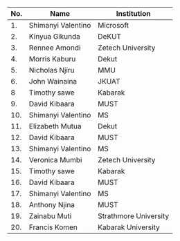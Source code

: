 | No. | Name    | Institution          |
| --- |------------------------|------------------------|
| 1.  | Shimanyi Valentino     | Microsoft              | 
| 2.  | Kinyua Gikunda         | DeKUT                  |
| 3.  | Rennee Amondi          | Zetech University      |
| 4.  | Morris Kaburu          | Dekut                  |
| 5.  | Nicholas Njiru         | MMU                    |
| 6.  | John Wainaina          | JKUAT                  |
| 8   | Timothy  sawe          | Kabarak                |
| 9.  | David Kibaara          | MUST                   |
| 10. | Shimanyi Valentino     | MS                     |
| 11. |    Elizabeth Mutua     |    Dekut
| 12.  | David Kibaara          | MUST                   |
| 13.  | Shimanyi Valentino     | MS                     |
| 14.   | Veronica Mumbi | Zetech University |
| 15.   |   Timothy  sawe        | Kabarak
| 16.  | David Kibaara          | MUST                   |
| 17.  | Shimanyi Valentino     | MS                     |
| 18.  | Anthony Njina	        | MUST			              |
| 19.  | Zainabu Muti           | Strathmore University  |
| 20.  | Francis Komen          | Kabarak University     |   
